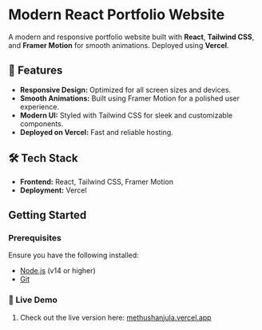 
# Modern React Portfolio Website

A modern and responsive portfolio website built with **React**, **Tailwind CSS**, and **Framer Motion** for smooth animations. Deployed using **Vercel**.

## 🌟 Features

- **Responsive Design:** Optimized for all screen sizes and devices.
- **Smooth Animations:** Built using Framer Motion for a polished user experience.
- **Modern UI:** Styled with Tailwind CSS for sleek and customizable components.
- **Deployed on Vercel:** Fast and reliable hosting.

## 🛠️ Tech Stack

- **Frontend:** React, Tailwind CSS, Framer Motion
- **Deployment:** Vercel

## Getting Started

### Prerequisites

Ensure you have the following installed:

- [Node.js](https://nodejs.org/) (v14 or higher)
- [Git](https://git-scm.com/)

### 🚀 Live Demo

1. Check out the live version here: [methushanjula.vercel.app](https://methushanjula.vercel.app/)
